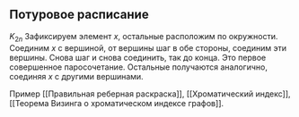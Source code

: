 ## Потуровое расписание
$K_{2n}$
 Зафиксируем элемент $x$, остальные расположим по окружности.
  Соединим $x$ с вершиной, от вершины шаг в обе стороны, соединим эти вершины. Снова шаг и снова  соединить, так до конца. Это первое совершенное паросочетание. Остальные получаются аналогично, соединяя $x$ с другими вершинами.
	
Пример [[Правильная реберная раскраска]], [[Хроматический индекс]], [[Теорема Визинга о хроматическом индексе графов]].
